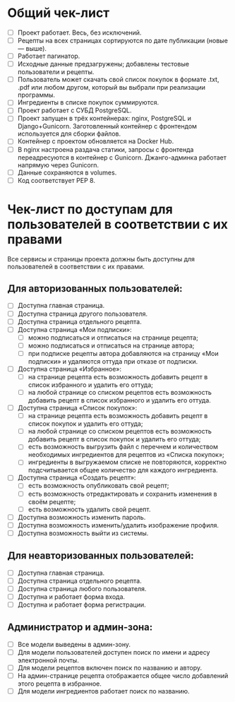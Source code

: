 # Общий чек-лист

- [ ] Проект работает. Весь, без исключений.
- [ ] Рецепты на всех страницах сортируются по дате публикации (новые — выше).
- [ ] Работает пагинатор.
- [ ] Исходные данные предзагружены; добавлены тестовые пользователи и рецепты.
- [ ] Пользователь может скачать свой список покупок в формате .txt, .pdf или любом другом, который вы выбрали при реализации программы.
- [ ] Ингредиенты в списке покупок суммируются.
- [ ] Проект работает с СУБД PostgreSQL.
- [ ] Проект запущен в трёх контейнерах: nginx, PostgreSQL и Django+Gunicorn. Заготовленный контейнер с фронтендом используется для сборки файлов.
- [ ] Контейнер с проектом обновляется на Docker Hub.
- [ ] В nginx настроена раздача статики, запросы с фронтенда переадресуются в контейнер с Gunicorn. Джанго-админка работает напрямую через Gunicorn.
- [ ] Данные сохраняются в volumes.
- [ ] Код соответствует PEP 8.

# Чек-лист по доступам для пользователей в соответствии с их правами

Все сервисы и страницы проекта должны быть доступны для пользователей в соответствии с их правами.

## Для авторизованных пользователей:

- [ ] Доступна главная страница.
- [ ] Доступна страница другого пользователя.
- [ ] Доступна страница отдельного рецепта.
- [ ] Доступна страница «Мои подписки»:
    - [ ] можно подписаться и отписаться на странице рецепта;
    - [ ] можно подписаться и отписаться на странице автора;
    - [ ] при подписке рецепты автора добавляются на страницу «Мои подписки» и удаляются оттуда при отказе от подписки.
- [ ] Доступна страница «Избранное»:
    - [ ] на странице рецепта есть возможность добавить рецепт в список избранного и удалить его оттуда;
    - [ ] на любой странице со списком рецептов есть возможность добавить рецепт в список избранного и удалить его оттуда.
- [ ] Доступна страница «Список покупок»:
    - [ ] на странице рецепта есть возможность добавить рецепт в список покупок и удалить его оттуда;
    - [ ] на любой странице со списком рецептов есть возможность добавить рецепт в список покупок и удалить его оттуда;
    - [ ] есть возможность выгрузить файл с перечнем и количеством необходимых ингредиентов для рецептов из «Списка покупок»;
    - [ ] ингредиенты в выгружаемом списке не повторяются, корректно подсчитывается общее количество для каждого ингредиента.
- [ ] Доступна страница «Создать рецепт»:
    - [ ] есть возможность опубликовать свой рецепт;
    - [ ] есть возможность отредактировать и сохранить изменения в своём рецепте;
    - [ ] есть возможность удалить свой рецепт.
- [ ] Доступна возможность изменить пароль.
- [ ] Доступна возможность изменить/удалить изображение профиля.
- [ ] Доступна возможность выйти из системы.

## Для неавторизованных пользователей:

- [ ] Доступна главная страница.
- [ ] Доступна страница отдельного рецепта.
- [ ] Доступна страница любого пользователя.
- [ ] Доступна и работает форма входа.
- [ ] Доступна и работает форма регистрации.

## Администратор и админ-зона:

- [ ] Все модели выведены в админ-зону.
- [ ] Для модели пользователей доступен поиск по имени и адресу электронной почты.
- [ ] Для модели рецептов включен поиск по названию и автору.
- [ ] На админ-странице рецепта отображается общее число добавлений этого рецепта в избранное.
- [ ] Для модели ингредиентов работает поиск по названию.